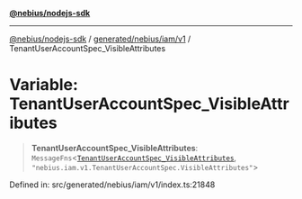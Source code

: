 [**@nebius/nodejs-sdk**](../../../../../README.md)

***

[@nebius/nodejs-sdk](../../../../../README.md) / [generated/nebius/iam/v1](../README.md) / TenantUserAccountSpec\_VisibleAttributes

# Variable: TenantUserAccountSpec\_VisibleAttributes

> **TenantUserAccountSpec\_VisibleAttributes**: `MessageFns`\<[`TenantUserAccountSpec_VisibleAttributes`](../interfaces/TenantUserAccountSpec_VisibleAttributes.md), `"nebius.iam.v1.TenantUserAccountSpec.VisibleAttributes"`\>

Defined in: src/generated/nebius/iam/v1/index.ts:21848
